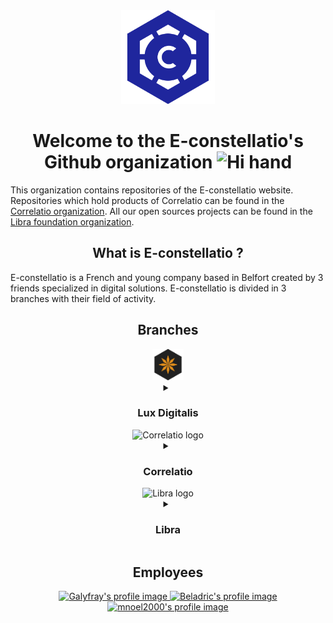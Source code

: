 <div align="center">
    <img src="https://github.com/E-constellatio/Resources/blob/master/icons/E-constellatio/E-constellatio.svg" alt="Logo" height="150px">
    <h1>
        Welcome to the E-constellatio's Github organization
    <img src="https://media.giphy.com/media/hvRJCLFzcasrR4ia7z/giphy.gif" alt="Hi hand" width="30px"/>
    </h1>
</div>

This organization contains repositories of the E-constellatio website. Repositories which hold products of Correlatio
can be found in the [Correlatio organization](https://github.com/Correlatio-company). All our open sources projects can
be found in the [Libra foundation organization](https://github.com/Libra-foundation).

<h2 align="center">
    What is E-constellatio ?
</h2>

<p>
    E-constellatio is a French and young company based in Belfort created by 3 friends specialized in digital solutions. E-constellatio is divided in 3 branches with their field of activity.
</p>

<h2 align="center">
    Branches
</h2>

<div align="center">
    <img src="https://github.com/E-constellatio/Resources/blob/master/icons/Lux%20digitalis/Lux_Digitalis.svg" alt="Lux digitalis logo" height="50"/>
    <details>
        <summary>
            <h3>
                Lux Digitalis
            </h3>
        </summary>
        <div align="left">
            <p>
                Lux Digitalis is the E-constellatio's branch which offer digital consulting and freelancing in web design, integration (front end and back end), AI and cloud infrastructure. Its strong experience in web development is showing through products offered by other E-constellatio branches. We provide skilled people who mastered plenty of technologies such as : 
            </p>
        </div>
        <a href="https://www.typescriptlang.org/">
            <img src="https://github.com/devicons/devicon/blob/master/icons/typescript/typescript-original.svg" alt="Typescript" height="50">
        </a>
        <a href="https://developer.mozilla.org/en-US/docs/Web/JavaScript">
            <img src="https://github.com/devicons/devicon/blob/master/icons/javascript/javascript-original.svg" alt="Javascript" height="50">
        </a>
        <a href="https://www.python.org/">
            <img src="https://github.com/devicons/devicon/blob/master/icons/python/python-original.svg" alt="Python" height="50">
        </a>
        <a href="https://www.djangoproject.com/">
            <img src="https://github.com/devicons/devicon/blob/master/icons/django/django-plain.svg" alt="Django" height="50">
        </a>
        <a href="https://fr.reactjs.org/">
            <img src="https://github.com/devicons/devicon/blob/master/icons/react/react-original.svg" alt="React Js" height="50">
        </a>
        <a href="https://vuejs.org/">
            <img src="https://github.com/devicons/devicon/blob/master/icons/vuejs/vuejs-original.svg" alt="Vue Js" height="50">
        </a>
        <a href="https://www.w3.org/html/">
            <img src="https://github.com/devicons/devicon/blob/master/icons/html5/html5-original.svg" alt="HTML" height="50">
        </a>
        <a href="https://www.w3.org/Style/CSS/Overview.en.html">
            <img src="https://github.com/devicons/devicon/blob/master/icons/css3/css3-original.svg" alt="CSS" height="50">
        </a>
        <a href="https://www.mysql.com/fr/">
            <img src="https://github.com/devicons/devicon/blob/master/icons/mysql/mysql-original.svg" alt="MySQL" height="50">
        </a>
        <a href="https://mui.com/">
            <img src="https://github.com/devicons/devicon/blob/master/icons/materialui/materialui-plain.svg" alt="Mui" height="50">
        </a>
        <a href="https://azure.microsoft.com/fr-fr">
            <img src="https://github.com/devicons/devicon/blob/master/icons/azure/azure-original.svg" alt="Azure" height="50">
        </a>
        <a href="https://www.terraform.io/">
            <img src="https://github.com/devicons/devicon/blob/master/icons/terraform/terraform-original.svg" alt="Terraform" height="50">
        </a>
        <a href="https://eslint.org/">
            <img src="https://github.com/devicons/devicon/blob/master/icons/eslint/eslint-original.svg" alt="ESLint" height="50">
        </a>
    </details>
</div>

<div align="center">
    <img src="https://avatars.githubusercontent.com/u/115875212?s=400&v=4" alt="Correlatio logo" height="50"/>
    <details>
        <summary>
            <h3>
                Correlatio
            </h3>
        </summary>
        <div align="left">
            <p>
                Correlatio offer large amount of statistical computation using AI based on open data of French government and other open statistics foundation.
            </p>
        </div>
        <a href="">
            <img src="https://github.com/E-constellatio/.github/blob/main/profile/resources/Crimen.svg" alt="Crimen logo" height="50">
        </a>
    </details>
</div>

<div align="center">
    <img src="https://avatars.githubusercontent.com/u/120605611?s=400&v=4" alt="Libra logo" height="50"/>
    <details>
        <summary>
            <h3>
                Libra
            </h3>
        </summary>
        <div align="left">
            <p>
                Libra offers abundant free and open digital solutions like softwares, websites, servers, templates etc. Open products :
            </p>
        </div>
        <a href="https://github.com/Libra-foundation/Collaboratio">
            <img src="https://github.com/E-constellatio/.github/blob/main/profile/resources/Collaboratio.svg" alt="Collaboratio logo" height="50">
        </a>
        <a href="https://github.com/Libra-foundation/react-template">
            <img src="https://github.com/E-constellatio/.github/blob/main/profile/resources/ReactTemplate.svg" alt="React template logo" height="50">
        </a>
        <a href="https://github.com/Libra-foundation/python-template">
            <img src="https://github.com/E-constellatio/.github/blob/main/profile/resources/PythonTemplate.svg" alt="Python template logo" height="50">
        </a>
    </details>
</div>

<h2 align="center">
    Employees
</h2>

<div align="center">
    <a href="https://github.com/galyfray">
        <img src="https://avatars.githubusercontent.com/u/37240229?v=4" alt="Galyfray's profile image" height="50">
    </a>
    <a href="https://github.com/Beladric">
        <img src="https://avatars.githubusercontent.com/u/37240228?v=4" alt="Beladric's profile image" height="50">
    </a>
    <a href="https://github.com/mnoel2000">
        <img src="https://avatars.githubusercontent.com/u/95273889?v=4" alt="mnoel2000's profile image" height="50"> 
    </a>
</div>